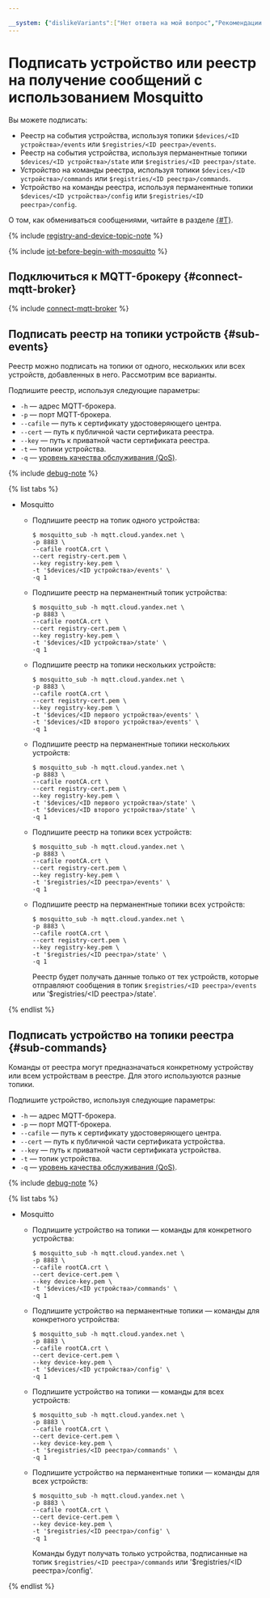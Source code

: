 ```yaml
---

__system: {"dislikeVariants":["Нет ответа на мой вопрос","Рекомендации не помогли","Содержание не соответсвует заголовку","Другое"]}
---
```

# Подписать устройство или реестр на получение сообщений c использованием Mosquitto

Вы можете подписать:

- Реестр на события устройства, используя топики `$devices/<ID устройства>/events` или `$registries/<ID реестра>/events`.
- Реестр на события устройства, используя перманентные топики `$devices/<ID устройства>/state` или `$registries/<ID реестра>/state`.
- Устройство на команды реестра, используя топики `$devices/<ID устройства>/commands` или `$registries/<ID реестра>/commands`.
- Устройство на команды реестра, используя перманентные топики `$devices/<ID устройства>/config` или `$registries/<ID реестра>/config`.

О том, как обмениваться сообщениями, читайте в разделе [{#T}](mosquitto-publish.md).

{% include [registry-and-device-topic-note](../../../_includes/iot-core/registry-and-device-topic-note.md) %}

{% include [iot-before-begin-with-mosquitto](../../../_includes/iot-core/iot-before-begin-with-mosquitto.md) %}

## Подключиться к MQTT-брокеру {#connect-mqtt-broker}

{% include [connect-mqtt-broker](../../../_includes/iot-core/connect-mqtt-broker.md) %}

## Подписать реестр на топики устройств {#sub-events}

Реестр можно подписать на топики от одного, нескольких или всех устройств, добавленных в него. Рассмотрим все варианты.

Подпишите реестр, используя следующие параметры:
- `-h` — адрес MQTT-брокера.
- `-p` — порт MQTT-брокера.
- `--cafile` — путь к сертификату удостоверяющего центра.
- `--cert` — путь к публичной части сертификата реестра.
- `--key` — путь к приватной части сертификата реестра.
- `-t` — топики устройства.
- `-q` — [уровень качества обслуживания (QoS)](../../concepts/index.md#qos).

{% include [debug-note](../../../_includes/iot-core/debug-note.md) %}

{% list tabs %}

- Mosquitto

    - Подпишите реестр на топик одного устройства:

        ```
        $ mosquitto_sub -h mqtt.cloud.yandex.net \
        -p 8883 \
        --cafile rootCA.crt \
        --cert registry-cert.pem \
        --key registry-key.pem \
        -t '$devices/<ID устройства>/events' \
        -q 1
        ```
		
    - Подпишите реестр на перманентный топик устройства:

        ```
        $ mosquitto_sub -h mqtt.cloud.yandex.net \
        -p 8883 \
        --cafile rootCA.crt \
        --cert registry-cert.pem \
        --key registry-key.pem \
        -t '$devices/<ID устройства>/state' \
        -q 1
        ```

    - Подпишите реестр на топики нескольких устройств:

        ```
        $ mosquitto_sub -h mqtt.cloud.yandex.net \
        -p 8883 \
        --cafile rootCA.crt \
        --cert registry-cert.pem \
        --key registry-key.pem \
        -t '$devices/<ID первого устройства>/events' \
        -t '$devices/<ID второго устройства>/events' \
        -q 1
        ```
		
    - Подпишите реестр на перманентные топики нескольких устройств:

        ```
        $ mosquitto_sub -h mqtt.cloud.yandex.net \
        -p 8883 \
        --cafile rootCA.crt \
        --cert registry-cert.pem \
        --key registry-key.pem \
        -t '$devices/<ID первого устройства>/state' \
        -t '$devices/<ID второго устройства>/state' \
        -q 1
        ```

    - Подпишите реестр на топики всех устройств:

        ```
        $ mosquitto_sub -h mqtt.cloud.yandex.net \
        -p 8883 \
        --cafile rootCA.crt \
        --cert registry-cert.pem \
        --key registry-key.pem \
        -t '$registries/<ID реестра>/events' \
        -q 1
        ```

    - Подпишите реестр на перманентные топики всех устройств:

        ```
        $ mosquitto_sub -h mqtt.cloud.yandex.net \
        -p 8883 \
        --cafile rootCA.crt \
        --cert registry-cert.pem \
        --key registry-key.pem \
        -t '$registries/<ID реестра>/state' \
        -q 1
        ```

        Реестр будет получать данные только от тех устройств, которые отправляют сообщения в топик `$registries/<ID реестра>/events` или '$registries/<ID реестра>/state'.

{% endlist %}

## Подписать устройство на топики реестра {#sub-commands}

Команды от реестра могут предназначаться конкретному устройству или всем устройствам в реестре. Для этого используются разные топики.

Подпишите устройство, используя следующие параметры:
- `-h` — адрес MQTT-брокера.
- `-p` — порт MQTT-брокера.
- `--cafile` — путь к сертификату удостоверяющего центра.
- `--cert` — путь к публичной части сертификата устройства.
- `--key` — путь к приватной части сертификата устройства.
- `-t` — топик устройства.
- `-q` — [уровень качества обслуживания (QoS)](../../concepts/index.md#qos).

{% include [debug-note](../../../_includes/iot-core/debug-note.md) %}

{% list tabs %}

- Mosquitto

    - Подпишите устройство на топики — команды для конкретного устройства:
    
        ```
        $ mosquitto_sub -h mqtt.cloud.yandex.net \
        -p 8883 \
        --cafile rootCA.crt \
        --cert device-cert.pem \
        --key device-key.pem \
        -t '$devices/<ID устройства>/commands' \
        -q 1
        ```

    - Подпишите устройство на перманентные топики — команды для конкретного устройства:
    
        ```
        $ mosquitto_sub -h mqtt.cloud.yandex.net \
        -p 8883 \
        --cafile rootCA.crt \
        --cert device-cert.pem \
        --key device-key.pem \
        -t '$devices/<ID устройства>/config' \
        -q 1
        ```

	- Подпишите устройство на топики — команды для всех устройств:
        
        ```
        $ mosquitto_sub -h mqtt.cloud.yandex.net \
        -p 8883 \
        --cafile rootCA.crt \
        --cert device-cert.pem \
        --key device-key.pem \
        -t '$registries/<ID реестра>/commands' \
        -q 1
        ```

	- Подпишите устройство на перманентные топики — команды для всех устройств:
        
        ```
        $ mosquitto_sub -h mqtt.cloud.yandex.net \
        -p 8883 \
        --cafile rootCA.crt \
        --cert device-cert.pem \
        --key device-key.pem \
        -t '$registries/<ID реестра>/config' \
        -q 1
        ```
		
        Команды будут получать только устройства, подписанные на топик `$registries/<ID реестра>/commands` или '$registries/<ID реестра>/config'.

{% endlist %}
